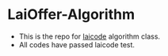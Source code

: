 # LaiOffer-Algorithm

- This is the repo for [laicode](https://app.laicode.io/app/home) algorithm class.
- All codes have passed laicode test.


